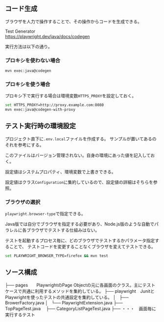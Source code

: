 ## コード生成

ブラウザを人力で操作することで、その操作からコードを生成できる。

Test Generator  
https://playwright.dev/java/docs/codegen

実行方法は以下の通り。

### プロキシを使わない場合

``` sh
mvn exec:java@codegen
```

### プロキシを使う場合

プロキシ下で実行する場合は環境変数`HTTPS_PROXY`を設定しておく。

``` sh
set HTTPS_PROXY=http://proxy.example.com:8080
mvn exec:java@codegen-with-proxy
```

## テスト実行時の環境設定

プロジェクト直下に`.env.local`ファイルを作成する。
サンプルが置いてあるのそれを参考にする。

このファイルはバージョン管理されない。自身の環境にあった値を記入しておく。

設定値はシステムプロパティ、環境変数で上書きできる。


設定値はクラス`Configuration`に集約しているので、設定値の詳細はそちらを参照。

### ブラウザの選択


`playwright.browser-type`で指定できる。


Java版では自分でブラウザを指定する必要があり、Node.js版のような自動でパラレルに各ブラウザでテストする仕組みはない。

テストを起動するプロセス毎に、どのブラウザでテストするかパラメータ指定することで、
テストコードを変更することなくブラウザを変えてテストできる。

``` sh
set PLAYWRIGHT_BROWSER_TYPE=firefox && mvn test
```
## ソース構成
  ├── pages　　PlaywrightのPage Objectの元に各画面のクラス。主にテストケースで共通に利用するメソッドを集約している。
  ├── playwright　JunitとPlaywrightを使ったテストの共通設定を集約している。
  │   ├── BrowerFactory.java
  │   └── PlaywrightExtension.java 
  ├── TopPageTest.java　
  ├── CategoryListPageTest.java
  ├── ・・・　画面毎に実行するテスト</span></code></pre>

